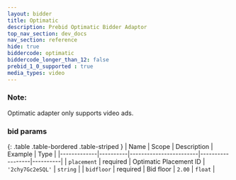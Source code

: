 ```yaml
---
layout: bidder
title: Optimatic
description: Prebid Optimatic Bidder Adaptor
top_nav_section: dev_docs
nav_section: reference
hide: true
biddercode: optimatic
biddercode_longer_than_12: false
prebid_1_0_supported : true
media_types: video
---
```


### Note:

Optimatic adapter only supports video ads.

### bid params

{: .table .table-bordered .table-striped }
| Name        | Scope    | Description            | Example          | Type     |
|-------------|----------|------------------------|------------------|----------|
| `placement` | required | Optimatic Placement ID | `'2chy7Gc2eSQL'` | `string` |
| `bidfloor`  | required | Bid floor              | `2.00`           | `float`  |
